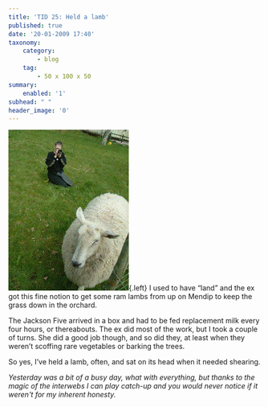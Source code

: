 ```yaml
---
title: 'TID 25: Held a lamb'
published: true
date: '20-01-2009 17:40'
taxonomy:
    category:
        - blog
    tag:
        - 50 x 100 x 50
summary:
    enabled: '1'
subhead: " "
header_image: '0'
---
```


![Rachel shoots video of sheep](rachel-shoots-sheep-4_240x320shkl.jpg){.left} I used to have “land” and the ex got this fine notion to get some ram lambs from up on Mendip to keep the grass down in the orchard.

The Jackson Five arrived in a box and had to be fed replacement milk every four hours, or thereabouts. The ex did most of the work, but I took a couple of turns. She did a good job though, and so did they, at least when they weren’t scoffing rare vegetables or barking the trees.

So yes, I’ve held a lamb, often, and sat on its head when it needed shearing.

_Yesterday was a bit of a busy day, what with everything, but thanks to the magic of the interwebs I can play catch-up and you would never notice if it weren't for my inherent honesty._
